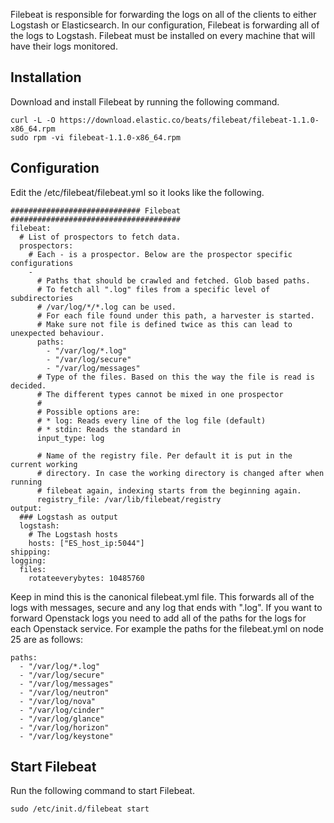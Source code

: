 Filebeat is responsible for forwarding the logs on all of the clients to either Logstash or Elasticsearch. In our configuration, Filebeat is forwarding all of the logs to Logstash. Filebeat must be installed on every machine that will have their logs monitored.

## Installation
Download and install Filebeat by running the following command.
```
curl -L -O https://download.elastic.co/beats/filebeat/filebeat-1.1.0-x86_64.rpm
sudo rpm -vi filebeat-1.1.0-x86_64.rpm
```

## Configuration
Edit the /etc/filebeat/filebeat.yml so it looks like the following.
```
############################# Filebeat ######################################
filebeat:
  # List of prospectors to fetch data.
  prospectors:
    # Each - is a prospector. Below are the prospector specific configurations
    -
      # Paths that should be crawled and fetched. Glob based paths.
      # To fetch all ".log" files from a specific level of subdirectories
      # /var/log/*/*.log can be used.
      # For each file found under this path, a harvester is started.
      # Make sure not file is defined twice as this can lead to unexpected behaviour.
      paths:
        - "/var/log/*.log"
        - "/var/log/secure"
        - "/var/log/messages"
      # Type of the files. Based on this the way the file is read is decided.
      # The different types cannot be mixed in one prospector
      #
      # Possible options are:
      # * log: Reads every line of the log file (default)
      # * stdin: Reads the standard in
      input_type: log

      # Name of the registry file. Per default it is put in the current working
      # directory. In case the working directory is changed after when running
      # filebeat again, indexing starts from the beginning again.
      registry_file: /var/lib/filebeat/registry
output:
  ### Logstash as output
  logstash:
    # The Logstash hosts
    hosts: ["ES_host_ip:5044"]
shipping:
logging:
  files:
    rotateeverybytes: 10485760
```

Keep in mind this is the canonical filebeat.yml file. This forwards all of the logs with messages, secure and any log that ends with ".log". If you want to forward Openstack logs you need to add all of the paths for the logs for each Openstack service. For example the paths for the filebeat.yml on node 25 are as follows:

```
paths:
  - "/var/log/*.log"
  - "/var/log/secure"
  - "/var/log/messages"
  - "/var/log/neutron"
  - "/var/log/nova"
  - "/var/log/cinder"
  - "/var/log/glance"
  - "/var/log/horizon"
  - "/var/log/keystone"
```

## Start Filebeat
Run the following command to start Filebeat.
```
sudo /etc/init.d/filebeat start
```

